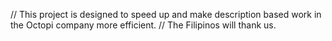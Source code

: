 // This project is designed to speed up and make description based work in the Octopi company more efficient.
// The Filipinos will thank us.
